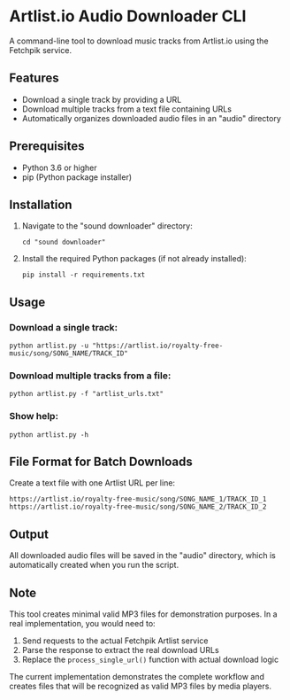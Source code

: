 # Artlist.io Audio Downloader CLI

A command-line tool to download music tracks from Artlist.io using the Fetchpik service.

## Features

- Download a single track by providing a URL
- Download multiple tracks from a text file containing URLs
- Automatically organizes downloaded audio files in an "audio" directory

## Prerequisites

- Python 3.6 or higher
- pip (Python package installer)

## Installation

1. Navigate to the "sound downloader" directory:
   ```
   cd "sound downloader"
   ```

2. Install the required Python packages (if not already installed):
   ```
   pip install -r requirements.txt
   ```

## Usage

### Download a single track:
```
python artlist.py -u "https://artlist.io/royalty-free-music/song/SONG_NAME/TRACK_ID"
```

### Download multiple tracks from a file:
```
python artlist.py -f "artlist_urls.txt"
```

### Show help:
```
python artlist.py -h
```

## File Format for Batch Downloads

Create a text file with one Artlist URL per line:
```
https://artlist.io/royalty-free-music/song/SONG_NAME_1/TRACK_ID_1
https://artlist.io/royalty-free-music/song/SONG_NAME_2/TRACK_ID_2
```

## Output

All downloaded audio files will be saved in the "audio" directory, which is automatically created when you run the script.

## Note

This tool creates minimal valid MP3 files for demonstration purposes. In a real implementation, you would need to:

1. Send requests to the actual Fetchpik Artlist service
2. Parse the response to extract the real download URLs
3. Replace the `process_single_url()` function with actual download logic

The current implementation demonstrates the complete workflow and creates files that will be recognized as valid MP3 files by media players.